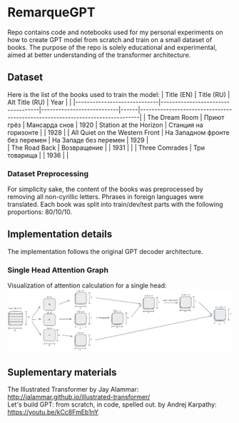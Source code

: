 # RemarqueGPT

Repo contains code and notebooks used for my personal experiments on how to create GPT model from scratch and train on a small dataset of books. The purpose of the repo is solely educational and experimental, aimed at better understanding of the transformer architecture.

## Dataset 
Here is the list of the books used to train the model:
| Title (EN)                  | Title (RU)                        | Alt Title (RU)            | Year |                                                                |
|-----------------------------|-----------------------------------|---------------------------|------|------------------------------------------------------------------------------|
| The Dream Room              | Приют грёз                        | Мансарда снов             | 1920 
| Station at the Horizon      | Станция на горизонте              |                           | 1928 | 
| All Quiet on the Western Front | На Западном фронте без перемен | На Западе без перемен     | 1929 |  
| The Road Back               | Возвращение                       |                           | 1931 |                                                                              |
| Three Comrades              | Три товарища                      |                           | 1936 |                                                                              |

### Dataset Preprocessing  
For simplicity sake, the content of the books was preprocessed by removing all non-cyrillic letters. Phrases in foreign languages were translated. Each book was split into train/dev/test parts with the following proportions: 80/10/10.

## Implementation details

The implementation follows the original GPT decoder architecture.

### Single Head Attention Graph

Visualization of attention calculation for a single head:
![Single Head Attention Graph](images/single_head_attention_graph.png "Single Head Attention Graph")

## Suplementary materials
The Illustrated Transformer by Jay Alammar: http://jalammar.github.io/illustrated-transformer/    
Let's build GPT: from scratch, in code, spelled out. by Andrej Karpathy: https://youtu.be/kCc8FmEb1nY
